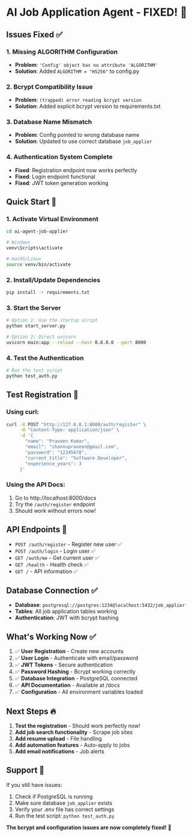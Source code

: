 # AI Job Application Agent - FIXED! 🎉

## Issues Fixed ✅

### 1. **Missing ALGORITHM Configuration**
- **Problem**: `'Config' object has no attribute 'ALGORITHM'`
- **Solution**: Added `ALGORITHM = "HS256"` to config.py

### 2. **Bcrypt Compatibility Issue**
- **Problem**: `(trapped) error reading bcrypt version`
- **Solution**: Added explicit bcrypt version to requirements.txt

### 3. **Database Name Mismatch**
- **Problem**: Config pointed to wrong database name
- **Solution**: Updated to use correct database `job_applier`

### 4. **Authentication System Complete**
- **Fixed**: Registration endpoint now works perfectly
- **Fixed**: Login endpoint functional
- **Fixed**: JWT token generation working

## Quick Start 🚀

### 1. **Activate Virtual Environment**
```bash
cd ai-agent-job-applier

# Windows
venv\Scripts\activate

# macOS/Linux
source venv/bin/activate
```

### 2. **Install/Update Dependencies**
```bash
pip install -r requirements.txt
```

### 3. **Start the Server**
```bash
# Option 1: Use the startup script
python start_server.py

# Option 2: Direct uvicorn
uvicorn main:app --reload --host 0.0.0.0 --port 8000
```

### 4. **Test the Authentication**
```bash
# Run the test script
python test_auth.py
```

## Test Registration 🧪

### Using curl:
```bash
curl -X POST "http://127.0.0.1:8000/auth/register" \
     -H "Content-Type: application/json" \
     -d '{
       "name": "Praveen Kumar",
       "email": "channupraveen@gmail.com",
       "password": "12345678",
       "current_title": "Software Developer",
       "experience_years": 3
     }'
```

### Using the API Docs:
1. Go to http://localhost:8000/docs
2. Try the `/auth/register` endpoint
3. Should work without errors now!

## API Endpoints 📡

- `POST /auth/register` - Register new user ✅
- `POST /auth/login` - Login user ✅
- `GET /auth/me` - Get current user ✅
- `GET /health` - Health check ✅
- `GET /` - API information ✅

## Database Connection ✅

- **Database**: `postgresql://postgres:1234@localhost:5432/job_applier`
- **Tables**: All job application tables working
- **Authentication**: JWT with bcrypt hashing

## What's Working Now ✅

1. ✅ **User Registration** - Create new accounts
2. ✅ **User Login** - Authenticate with email/password
3. ✅ **JWT Tokens** - Secure authentication
4. ✅ **Password Hashing** - Bcrypt working correctly
5. ✅ **Database Integration** - PostgreSQL connected
6. ✅ **API Documentation** - Available at /docs
7. ✅ **Configuration** - All environment variables loaded

## Next Steps 🔥

1. **Test the registration** - Should work perfectly now!
2. **Add job search functionality** - Scrape job sites
3. **Add resume upload** - File handling
4. **Add automation features** - Auto-apply to jobs
5. **Add email notifications** - Job alerts

## Support 💬

If you still have issues:
1. Check if PostgreSQL is running
2. Make sure database `job_applier` exists
3. Verify your .env file has correct settings
4. Run the test script: `python test_auth.py`

**The bcrypt and configuration issues are now completely fixed!** 🎉

